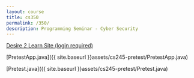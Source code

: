 ```yaml
---
layout: course
title: cs350
permalink: /350/
description: Programming Seminar - Cyber Security
---
```


[Desire 2 Learn Site (login required)](https://nmhu.desire2learn.com/d2l/home/28410)

[PretestApp.java]({{ site.baseurl }}assets/cs245-pretest/PretestApp.java)

[Pretest.java]({{ site.baseurl }}assets/cs245-pretest/Pretest.java) 
